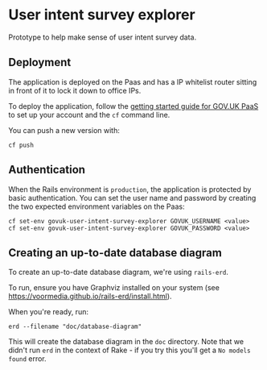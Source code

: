 # User intent survey explorer

Prototype to help make sense of user intent survey data.

## Deployment

The application is deployed on the Paas and has a IP whitelist router sitting in
front of it to lock it down to office IPs.

To deploy the application, follow the [getting started guide for GOV.UK
PaaS](https://docs.cloud.service.gov.uk/get_started.html#get-started) to set up
your account and the `cf` command line.

You can push a new version with:

```
cf push
```

## Authentication

When the Rails environment is `production`, the application is protected by
basic authentication. You can set the user name and password by creating the two
expected environment variables on the Paas:

```
cf set-env govuk-user-intent-survey-explorer GOVUK_USERNAME <value>
cf set-env govuk-user-intent-survey-explorer GOVUK_PASSWORD <value>
```

## Creating an up-to-date database diagram

To create an up-to-date database diagram, we're using `rails-erd`.

To run, ensure you have Graphviz installed on your system (see https://voormedia.github.io/rails-erd/install.html).

When you're ready, run:

`erd --filename "doc/database-diagram"`

This will create the database diagram in the `doc` directory. Note that we didn't run `erd` in the context of Rake - if you try this you'll get a `No models found` error.